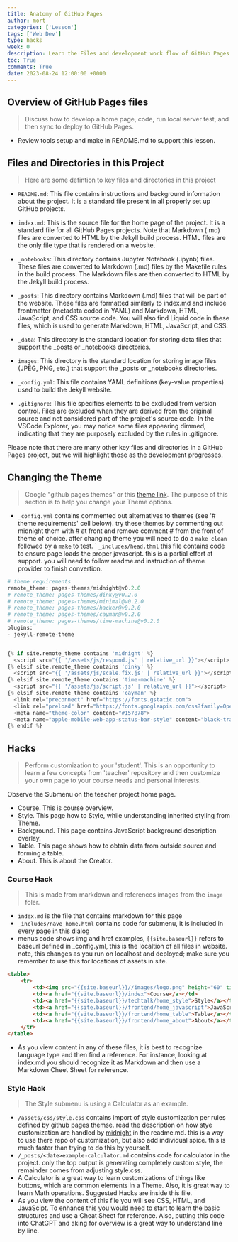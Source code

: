```yaml
---
title: Anatomy of GitHub Pages
author: mort
categories: ['Lesson']
tags: ['Web Dev']
type: hacks
week: 0
description: Learn the Files and development work flow of GitHub Pages.  This includes working with you home page, theme, markdown, and more.
toc: True
comments: True
date: 2023-08-24 12:00:00 +0000
---
```


## Overview of GitHub Pages files
> Discuss how to develop a home page, code, run local server test, and then sync to deploy to GitHub Pages.
- Review tools setup and make in README.md to support this lesson.  

## Files and Directories in this Project
> Here are some defintion to key files and directories in this project

- `README.md`: This file contains instructions and background information about the project. It is a standard file present in all properly set up GitHub projects.

- `index.md`: This is the source file for the home page of the project. It is a standard file for all GitHub Pages projects. Note that Markdown (.md) files are converted to HTML by the Jekyll build process. HTML files are the only file type that is rendered on a website.

- `_notebooks`: This directory contains Jupyter Notebook (.ipynb) files. These files are converted to Markdown (.md) files by the Makefile rules in the build process. The Markdown files are then converted to HTML by the Jekyll build process.

- `_posts`: This directory contains Markdown (.md) files that will be part of the website. These files are formatted similarly to index.md and include frontmatter (metadata coded in YAML) and Markdown, HTML, JavaScript, and CSS source code. You will also find Liquid code in these files, which is used to generate Markdown, HTML, JavaScript, and CSS.

- `_data`: This directory is the standard location for storing data files that support the _posts or _notebooks directories.

- `images`: This directory is the standard location for storing image files (JPEG, PNG, etc.) that support the _posts or _notebooks directories.

- `_config.yml`: This file contains YAML definitions (key-value properties) used to build the Jekyll website.

- `.gitignore`: This file specifies elements to be excluded from version control. Files are excluded when they are derived from the original source and not considered part of the project's source code. In the VSCode Explorer, you may notice some files appearing dimmed, indicating that they are purposely excluded by the rules in .gitignore.

Please note that there are many other key files and directories in a GitHub Pages project, but we will highlight those as the development progresses.


## Changing the Theme
> Google "github pages themes"  or this [theme link](https://pages.github.com/themes/).   The purpose of this section is to help you change your Theme options.
- ```_config.yml``` contains commented out alternatives to themes (see '# theme requirements' cell below).  try these themes by commenting out midnight them with # at front and remove comment # from the front of theme of choice.  after changing theme you will need to do a `make clean`  followed by a `make` to test.
` ```_includes/head.thml``` this file contains code to ensure page loads the proper javascript.  this is a partial effort at support.  you will need to follow readme.md instruction of theme provider to finish convertion.


```python
# theme requirements
remote_theme: pages-themes/midnight@v0.2.0
# remote_theme: pages-themes/dinky@v0.2.0
# remote_theme: pages-themes/minimal@v0.2.0
# remote_theme: pages-themes/hacker@v0.2.0
# remote_theme: pages-themes/cayman@v0.2.0
# remote_theme: pages-themes/time-machine@v0.2.0
plugins:
- jekyll-remote-theme
```


```python

{% if site.remote_theme contains 'midnight' %}
  <script src="{{ '/assets/js/respond.js' | relative_url }}"></script>
{% elsif site.remote_theme contains 'dinky' %}
  <script src="{{ '/assets/js/scale.fix.js' | relative_url }}"></script>
{% elsif site.remote_theme contains 'time-machine' %}
  <script src="{{ '/assets/js/script.js' | relative_url }}"></script>
{% elsif site.remote_theme contains 'cayman' %}
  <link rel="preconnect" href="https://fonts.gstatic.com">
  <link rel="preload" href="https://fonts.googleapis.com/css?family=Open+Sans:400,700&display=swap" as="style" type="text/css" crossorigin>
  <meta name="theme-color" content="#157878">
  <meta name="apple-mobile-web-app-status-bar-style" content="black-translucent">
{% endif %}
```

## Hacks
> Perform customization to your 'student'.  This is an opportunity to learn a few concepts from 'teacher' repository and then customize your own page to your course needs and personal interests.  

Observe the Submenu on the teacher project home page.

- Course.  This is course overview.  
- Style.  This page how to Style, while understanding inherited styling from Theme.
- Background.  This page contains JavaScript background description overlay.
- Table.  This page shows how to obtain data from outside source and forming a table.
- About.  This is about the Creator.

### Course Hack
> This is made from markdown and references images from the `image` foler.
- ```index.md``` is the file that contains markdown for this page
- ```_includes/nave_home.html``` contains code for submenu, it is included in every page in this dialog
- menus code shows img and href examples, ```{{site.baseurl}}``` refers to baseurl defined in _config.yml, this is the localtion of all files in website.   note, this changes as you run on localhost and deployed; make sure you remember to use this for locations of assets in site.

```html
<table>
    <tr>
        <td><img src="{{site.baseurl}}//images/logo.png" height="60" title="Frontend" alt=""></td>
        <td><a href="{{site.baseurl}}/index">Course</a></td>
        <td><a href="{{site.baseurl}}/techtalk/home_style">Style</a></td>
        <td><a href="{{site.baseurl}}/frontend/home_javascript">JavaScript</a></td>
        <td><a href="{{site.baseurl}}/frontend/home_table">Table</a></td>
        <td><a href="{{site.baseurl}}/frontend/home_about">About</a></td>
    </tr>
</table>
```

- As you view content in any of these files, it is best to recognize language type and then find a reference.  For instance, looking at index.md you should recognize it as Markdown and then use a Markdown Cheet Sheet for reference.

### Style Hack
> The Style submenu is using a Calculator as an example.
- ```/assets/css/style.css``` contains import of style customization per rules defined by github pages themse.  read the description on how stye customization are handled by [midnight](https://github.com/pages-themes/midnight#readme) in the readme.md.  this is a way to use there repo of customization, but also add individual spice.  this is much faster than trying to do this by yourself.
- ```/_posts/<date>example-calculator.md``` contains code for calculator in the project.  only the top output is generating completely custom style, the remainder comes from adjusting style.css.
- A Calculator is a great way to learn customizations of things like buttons, which are common elements in a Theme.  Also, it is great way to learn Math operations.  Suggested Hacks are inside this file.
- As you view the content of this file you will see CSS, HTML, and JavaScipt.  To enhance this you would need to start to learn the basic structures and use a Cheat Sheet for reference.   Also, putting this code into ChatGPT and aking for overview is a great way to understand line by line.
